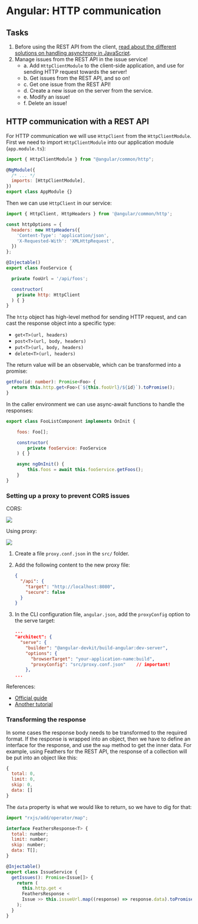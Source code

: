 # Angular: HTTP communication

## Tasks

1. Before using the REST API from the client, [read about the different solutions on handling asynchrony in JavaScript](#!/subjects/webeng/practices/async).
2. Manage issues from the REST API in the issue service!
   - a. Add `HttpClientModule` to the client-side application, and use for sending HTTP request towards the server!
   - b. Get issues from the REST API, and so on!
   - c. Get one issue from the REST API!
   - d. Create a new issue on the server from the service.
   - e. Modify an issue!
   - f. Delete an issue!

## HTTP communication with a REST API

For HTTP communication we will use `HttpClient` from the `HttpClientModule`. First we need to import `HttpClientModule` into our application module (`app.module.ts`):

```js
import { HttpClientModule } from "@angular/common/http";

@NgModule({
  /* ... */
  imports: [HttpClientModule],
})
export class AppModule {}
```

Then we can use `HttpClient` in our service:

```js
import { HttpClient, HttpHeaders } from '@angular/common/http';

const httpOptions = {
  headers: new HttpHeaders({
    'Content-Type': 'application/json',
    'X-Requested-With': 'XMLHttpRequest',
  })
};

@Injectable()
export class FooService {

  private fooUrl = '/api/foos';

  constructor(
    private http: HttpClient
  ) { }
}
```

The `http` object has high-level method for sending HTTP request, and can cast the response object into a specific type:

- `get<T>(url, headers)`
- `post<T>(url, body, headers)`
- `put<T>(url, body, headers)`
- `delete<T>(url, headers)`

The return value will be an observable, which can be transformed into a promise:

```ts
getFoo(id: number): Promise<Foo> {
  return this.http.get<Foo>(`${this.fooUrl}/${id}`).toPromise();
}
```

In the caller environment we can use async-await functions to handle the responses:

```js
export class FooListComponent implements OnInit {

    foos: Foo[];

    constructor(
        private fooService: FooService
    ) { }

    async ngOnInit() {
        this.foos = await this.fooService.getFoos();
    }
}
```

### Setting up a proxy to prevent CORS issues

CORS:

![](https://juristr.com/blog/assets/imgs/ngdevserver-noproxy.png)

Using proxy:

![](https://juristr.com/blog/assets/imgs/ngdevserver-proxy.png)

1. Create a file `proxy.conf.json` in the `src/` folder.

2. Add the following content to the new proxy file:

   ```json
   {
     "/api": {
       "target": "http://localhost:8080",
       "secure": false
     }
   }
   ```

3. In the CLI configuration file, `angular.json`, add the `proxyConfig` option to the serve target:

   ```json
   ...
   "architect": {
     "serve": {
       "builder": "@angular-devkit/build-angular:dev-server",
       "options": {
         "browserTarget": "your-application-name:build",
         "proxyConfig": "src/proxy.conf.json"    // important!
       },
   ...
   ```

References:

- [Official guide](https://angular.io/guide/build#proxying-to-a-backend-server)
- [Another tutorial](https://juristr.com/blog/2016/11/configure-proxy-api-angular-cli/)

### Transforming the response

In some cases the response body needs to be transformed to the required format.
If the response is wrapped into an object, then we have to define an interface for the response, and use the `map` method to get the inner data. For example, using Feathers for the REST API, the response of a collection will be put into an object like this:

```js
{
  total: 0,
  limit: 0,
  skip: 0,
  data: []
}
```

The `data` property is what we would like to return, so we have to dig for that:

```js
import "rxjs/add/operator/map";

interface FeathersResponse<T> {
  total: number;
  limit: number;
  skip: number;
  data: T[];
}

@Injectable()
export class IssueService {
  getIssues(): Promise<Issue[]> {
    return (
      this.http.get <
      FeathersResponse <
      Issue >> this.issueUrl.map((response) => response.data).toPromise()
    );
  }
}
```
